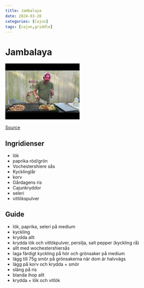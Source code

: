 ```yaml
---
title: Jambalaya
date: 2024-03-20
categories: [Cajun]
tags: [cajun,griddle]
---
```

# Jambalaya
![Jambalaya](jambalaya.jpeg)

[Source](https://www.youtube.com/watch?v=4AjJpNaebzQ&ab_channel=Ralphthebaker)

## Ingridienser
- lök
- paprika röd/grön
- Vochestershiere sås
- Kycklinglår
- korv
- Gårdagens ris
- Cajunkryddor
- seleri
- vitlökspulver

## Guide
- lök, paprika, seleri på medium
- kyckling
- krydda allt
- krydda lök och vitlökpulver, persilja, salt pepper (kyckling rå) 
- allt med wochestershiersås
- laga färdigt kyckling på hör och grönsaker på medium
- lägg till 75g smör på grönsakerna när dom är halvvägs
- lägg på korv och krydda + smör
- släng på ris
- blanda ihop allt
- krydda + lök och vitlök

